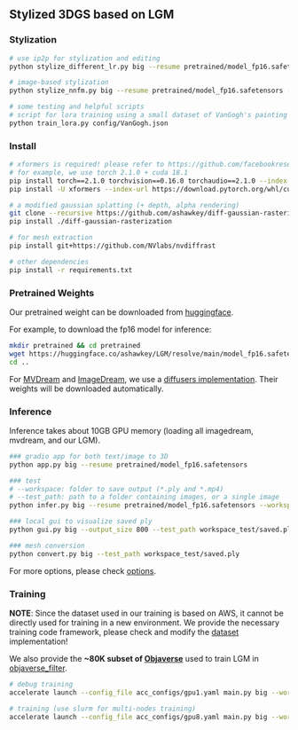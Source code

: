 ## Stylized 3DGS based on LGM

### Stylization

```bash
# use ip2p for stylization and editing
python stylize_different_lr.py big --resume pretrained/model_fp16.safetensors --workspace stylize_result --test_path style_test/

# image-based stylization
python stylize_nnfm.py big --resume pretrained/model_fp16.safetensors --workspace stylize_result --test_path style_test/

# some testing and helpful scripts
# script for lora training using a small dataset of VanGogh's painting
python train_lora.py config/VanGogh.json

```

### Install

```bash
# xformers is required! please refer to https://github.com/facebookresearch/xformers for details.
# for example, we use torch 2.1.0 + cuda 18.1
pip install torch==2.1.0 torchvision==0.16.0 torchaudio==2.1.0 --index-url https://download.pytorch.org/whl/cu118
pip install -U xformers --index-url https://download.pytorch.org/whl/cu118

# a modified gaussian splatting (+ depth, alpha rendering)
git clone --recursive https://github.com/ashawkey/diff-gaussian-rasterization
pip install ./diff-gaussian-rasterization

# for mesh extraction
pip install git+https://github.com/NVlabs/nvdiffrast

# other dependencies
pip install -r requirements.txt
```

### Pretrained Weights

Our pretrained weight can be downloaded from [huggingface](https://huggingface.co/ashawkey/LGM).

For example, to download the fp16 model for inference:
```bash
mkdir pretrained && cd pretrained
wget https://huggingface.co/ashawkey/LGM/resolve/main/model_fp16.safetensors
cd ..
```

For [MVDream](https://github.com/bytedance/MVDream) and [ImageDream](https://github.com/bytedance/ImageDream), we use a [diffusers implementation](https://github.com/ashawkey/mvdream_diffusers).
Their weights will be downloaded automatically.

### Inference

Inference takes about 10GB GPU memory (loading all imagedream, mvdream, and our LGM).

```bash
### gradio app for both text/image to 3D
python app.py big --resume pretrained/model_fp16.safetensors

### test
# --workspace: folder to save output (*.ply and *.mp4)
# --test_path: path to a folder containing images, or a single image
python infer.py big --resume pretrained/model_fp16.safetensors --workspace workspace_test --test_path data_test 

### local gui to visualize saved ply
python gui.py big --output_size 800 --test_path workspace_test/saved.ply

### mesh conversion
python convert.py big --test_path workspace_test/saved.ply
```

For more options, please check [options](./core/options.py).

### Training

**NOTE**: 
Since the dataset used in our training is based on AWS, it cannot be directly used for training in a new environment.
We provide the necessary training code framework, please check and modify the [dataset](./core/provider_objaverse.py) implementation!

We also provide the **~80K subset of [Objaverse](https://objaverse.allenai.org/objaverse-1.0)** used to train LGM in [objaverse_filter](https://github.com/ashawkey/objaverse_filter).

```bash
# debug training
accelerate launch --config_file acc_configs/gpu1.yaml main.py big --workspace workspace_debug

# training (use slurm for multi-nodes training)
accelerate launch --config_file acc_configs/gpu8.yaml main.py big --workspace workspace
```

